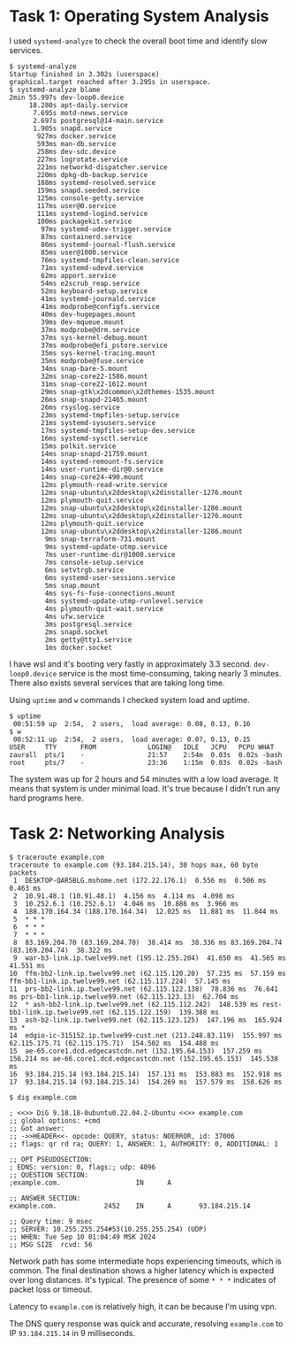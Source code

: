 # Task 1: Operating System Analysis


I used `systemd-analyze` to check the overall boot time and identify slow services.

```
$ systemd-analyze
Startup finished in 3.302s (userspace) 
graphical.target reached after 3.295s in userspace.
$ systemd-analyze blame
2min 55.997s dev-loop0.device
     18.280s apt-daily.service
      7.695s motd-news.service
      2.697s postgresql@14-main.service
      1.905s snapd.service
       927ms docker.service
       593ms man-db.service
       258ms dev-sdc.device
       227ms logrotate.service
       221ms networkd-dispatcher.service
       220ms dpkg-db-backup.service
       188ms systemd-resolved.service
       159ms snapd.seeded.service
       125ms console-getty.service
       117ms user@0.service
       111ms systemd-logind.service
       100ms packagekit.service
        97ms systemd-udev-trigger.service
        87ms containerd.service
        86ms systemd-journal-flush.service
        85ms user@1000.service
        76ms systemd-tmpfiles-clean.service
        71ms systemd-udevd.service
        62ms apport.service
        54ms e2scrub_reap.service
        52ms keyboard-setup.service
        41ms systemd-journald.service
        41ms modprobe@configfs.service
        40ms dev-hugepages.mount
        39ms dev-mqueue.mount
        37ms modprobe@drm.service
        37ms sys-kernel-debug.mount
        37ms modprobe@efi_pstore.service
        35ms sys-kernel-tracing.mount
        35ms modprobe@fuse.service
        34ms snap-bare-5.mount
        32ms snap-core22-1586.mount
        31ms snap-core22-1612.mount
        29ms snap-gtk\x2dcommon\x2dthemes-1535.mount
        26ms snap-snapd-21465.mount
        26ms rsyslog.service
        23ms systemd-tmpfiles-setup.service
        21ms systemd-sysusers.service
        17ms systemd-tmpfiles-setup-dev.service
        16ms systemd-sysctl.service
        15ms polkit.service
        14ms snap-snapd-21759.mount
        14ms systemd-remount-fs.service
        14ms user-runtime-dir@0.service
        14ms snap-core24-490.mount
        12ms plymouth-read-write.service
        12ms snap-ubuntu\x2ddesktop\x2dinstaller-1276.mount
        12ms plymouth-quit.service
        12ms snap-ubuntu\x2ddesktop\x2dinstaller-1286.mount
        12ms snap-ubuntu\x2ddesktop\x2dinstaller-1276.mount
        12ms plymouth-quit.service
        12ms snap-ubuntu\x2ddesktop\x2dinstaller-1286.mount
         9ms snap-terraform-731.mount
         9ms systemd-update-utmp.service
         7ms user-runtime-dir@1000.service
         7ms console-setup.service
         6ms setvtrgb.service
         6ms systemd-user-sessions.service
         5ms snap.mount
         4ms sys-fs-fuse-connections.mount
         4ms systemd-update-utmp-runlevel.service
         4ms plymouth-quit-wait.service
         4ms ufw.service
         3ms postgresql.service
         2ms snapd.socket
         2ms getty@tty1.service
         1ms docker.socket
```

I have wsl and it's booting very fastly in approximately 3.3 second. `dev-loop0.device` service is the most time-consuming, taking nearly 3 minutes. There also exists several services that are taking long time.

Using `uptime` and `w` commands I checked system load and uptime.

```
$ uptime
 00:51:59 up  2:54,  2 users,  load average: 0.08, 0.13, 0.16
$ w
 00:52:11 up  2:54,  2 users,  load average: 0.07, 0.13, 0.15
USER     TTY      FROM             LOGIN@   IDLE   JCPU   PCPU WHAT
zaurall  pts/1    -                21:57    2:54m  0.03s  0.02s -bash
root     pts/7    -                23:36    1:15m  0.03s  0.02s -bash
```

The system was up for 2 hours and 54 minutes with a low load average. It means that system is under minimal load. It's true because I didn't run any hard programs here.


# Task 2: Networking Analysis


```
$ traceroute example.com
traceroute to example.com (93.184.215.14), 30 hops max, 60 byte packets
 1  DESKTOP-QAR5BLG.mshome.net (172.22.176.1)  0.556 ms  0.506 ms  0.463 ms
 2  10.91.48.1 (10.91.48.1)  4.156 ms  4.114 ms  4.098 ms
 3  10.252.6.1 (10.252.6.1)  4.046 ms  10.886 ms  3.966 ms
 4  188.170.164.34 (188.170.164.34)  12.025 ms  11.881 ms  11.844 ms
 5  * * *
 6  * * *
 7  * * *
 8  83.169.204.70 (83.169.204.70)  38.414 ms  38.336 ms 83.169.204.74 (83.169.204.74)  38.322 ms
 9  war-b3-link.ip.twelve99.net (195.12.255.204)  41.650 ms  41.565 ms  41.551 ms
10  ffm-bb2-link.ip.twelve99.net (62.115.120.20)  57.235 ms  57.159 ms ffm-bb1-link.ip.twelve99.net (62.115.117.224)  57.145 ms
11  prs-bb2-link.ip.twelve99.net (62.115.122.138)  78.836 ms  76.641 ms prs-bb1-link.ip.twelve99.net (62.115.123.13)  62.704 ms
12  * ash-bb2-link.ip.twelve99.net (62.115.112.242)  148.539 ms rest-bb1-link.ip.twelve99.net (62.115.122.159)  139.388 ms
13  ash-b2-link.ip.twelve99.net (62.115.123.125)  147.196 ms  165.924 ms *
14  edgio-ic-315152.ip.twelve99-cust.net (213.248.83.119)  155.997 ms 62.115.175.71 (62.115.175.71)  154.502 ms  154.488 ms
15  ae-65.core1.dcd.edgecastcdn.net (152.195.64.153)  157.259 ms  156.214 ms ae-66.core1.dcd.edgecastcdn.net (152.195.65.153)  145.538 ms
16  93.184.215.14 (93.184.215.14)  157.131 ms  153.883 ms  152.918 ms
17  93.184.215.14 (93.184.215.14)  154.269 ms  157.579 ms  158.626 ms
```

```
$ dig example.com

; <<>> DiG 9.18.18-0ubuntu0.22.04.2-Ubuntu <<>> example.com
;; global options: +cmd
;; Got answer:
;; ->>HEADER<<- opcode: QUERY, status: NOERROR, id: 37006
;; flags: qr rd ra; QUERY: 1, ANSWER: 1, AUTHORITY: 0, ADDITIONAL: 1

;; OPT PSEUDOSECTION:
; EDNS: version: 0, flags:; udp: 4096
;; QUESTION SECTION:
;example.com.                   IN      A

;; ANSWER SECTION:
example.com.            2452    IN      A       93.184.215.14

;; Query time: 9 msec
;; SERVER: 10.255.255.254#53(10.255.255.254) (UDP)
;; WHEN: Tue Sep 10 01:04:49 MSK 2024
;; MSG SIZE  rcvd: 56
```

Network path has some intermediate hops experiencing timeouts, which is common. The final destination shows a higher latency which is expected over long distances. It's typical. The presence of some `* * *` indicates of packet loss or timeout.

Latency to `example.com` is relatively high, it can be because I'm using vpn.

The DNS query response was quick and accurate, resolving `example.com` to IP `93.184.215.14` in 9 milliseconds.
